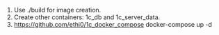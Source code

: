 1. Use ./build for image creation.
2. Create other containers: 1c_db and 1c_server_data.
3. https://github.com/ethi0/1c_docker_compose
docker-compose up -d
